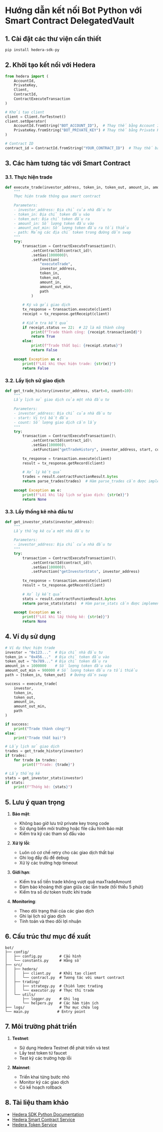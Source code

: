 # Hướng dẫn kết nối Bot Python với Smart Contract DelegatedVault

## 1. Cài đặt các thư viện cần thiết

```bash
pip install hedera-sdk-py
```

## 2. Khởi tạo kết nối với Hedera

```python
from hedera import (
    AccountId,
    PrivateKey,
    Client,
    ContractId,
    ContractExecuteTransaction
)

# Khởi tạo client
client = Client.forTestnet()
client.setOperator(
    AccountId.fromString("BOT_ACCOUNT_ID"),  # Thay thế bằng Account ID của bot
    PrivateKey.fromString("BOT_PRIVATE_KEY") # Thay thế bằng Private Key của bot
)

# Contract ID
contract_id = ContractId.fromString("YOUR_CONTRACT_ID")  # Thay thế bằng Contract ID của DelegatedVault
```

## 3. Các hàm tương tác với Smart Contract

### 3.1. Thực hiện trade
```python
def execute_trade(investor_address, token_in, token_out, amount_in, amount_out_min, path):
    """
    Thực hiện trade thông qua smart contract
    
    Parameters:
    - investor_address: Địa chỉ của nhà đầu tư
    - token_in: Địa chỉ token đầu vào
    - token_out: Địa chỉ token đầu ra
    - amount_in: Số lượng token đầu vào
    - amount_out_min: Số lượng token đầu ra tối thiểu
    - path: Mảng các địa chỉ token trong đường dẫn swap
    """
    try:
        transaction = ContractExecuteTransaction()\
            .setContractId(contract_id)\
            .setGas(1000000)\
            .setFunction(
                "executeTrade",
                investor_address,
                token_in,
                token_out,
                amount_in,
                amount_out_min,
                path
            )
        
        # Ký và gửi giao dịch
        tx_response = transaction.execute(client)
        receipt = tx_response.getReceipt(client)
        
        # Kiểm tra kết quả
        if receipt.status == 22:  # 22 là mã thành công
            print(f"Trade thành công: {receipt.transactionId}")
            return True
        else:
            print(f"Trade thất bại: {receipt.status}")
            return False
            
    except Exception as e:
        print(f"Lỗi khi thực hiện trade: {str(e)}")
        return False
```

### 3.2. Lấy lịch sử giao dịch
```python
def get_trade_history(investor_address, start=0, count=10):
    """
    Lấy lịch sử giao dịch của một nhà đầu tư
    
    Parameters:
    - investor_address: Địa chỉ của nhà đầu tư
    - start: Vị trí bắt đầu
    - count: Số lượng giao dịch cần lấy
    """
    try:
        transaction = ContractExecuteTransaction()\
            .setContractId(contract_id)\
            .setGas(100000)\
            .setFunction("getTradeHistory", investor_address, start, count)
        
        tx_response = transaction.execute(client)
        result = tx_response.getRecord(client)
        
        # Xử lý kết quả
        trades = result.contractFunctionResult.bytes
        return parse_trades(trades)  # Hàm parse_trades cần được implement
        
    except Exception as e:
        print(f"Lỗi khi lấy lịch sử giao dịch: {str(e)}")
        return None
```

### 3.3. Lấy thống kê nhà đầu tư
```python
def get_investor_stats(investor_address):
    """
    Lấy thống kê của một nhà đầu tư
    
    Parameters:
    - investor_address: Địa chỉ của nhà đầu tư
    """
    try:
        transaction = ContractExecuteTransaction()\
            .setContractId(contract_id)\
            .setGas(100000)\
            .setFunction("getInvestorStats", investor_address)
        
        tx_response = transaction.execute(client)
        result = tx_response.getRecord(client)
        
        # Xử lý kết quả
        stats = result.contractFunctionResult.bytes
        return parse_stats(stats)  # Hàm parse_stats cần được implement
        
    except Exception as e:
        print(f"Lỗi khi lấy thống kê: {str(e)}")
        return None
```

## 4. Ví dụ sử dụng

```python
# Ví dụ thực hiện trade
investor = "0x123..."  # Địa chỉ nhà đầu tư
token_in = "0x456..."  # Địa chỉ token đầu vào
token_out = "0x789..." # Địa chỉ token đầu ra
amount_in = 1000000    # Số lượng token đầu vào
amount_out_min = 900000 # Số lượng token đầu ra tối thiểu
path = [token_in, token_out]  # Đường dẫn swap

success = execute_trade(
    investor,
    token_in,
    token_out,
    amount_in,
    amount_out_min,
    path
)

if success:
    print("Trade thành công!")
else:
    print("Trade thất bại!")

# Lấy lịch sử giao dịch
trades = get_trade_history(investor)
if trades:
    for trade in trades:
        print(f"Trade: {trade}")

# Lấy thống kê
stats = get_investor_stats(investor)
if stats:
    print(f"Thống kê: {stats}")
```

## 5. Lưu ý quan trọng

1. **Bảo mật**:
   - Không bao giờ lưu trữ private key trong code
   - Sử dụng biến môi trường hoặc file cấu hình bảo mật
   - Kiểm tra kỹ các tham số đầu vào

2. **Xử lý lỗi**:
   - Luôn có cơ chế retry cho các giao dịch thất bại
   - Ghi log đầy đủ để debug
   - Xử lý các trường hợp timeout

3. **Giới hạn**:
   - Kiểm tra số tiền trade không vượt quá maxTradeAmount
   - Đảm bảo khoảng thời gian giữa các lần trade (tối thiểu 5 phút)
   - Kiểm tra số dư token trước khi trade

4. **Monitoring**:
   - Theo dõi trạng thái của các giao dịch
   - Ghi lại lịch sử giao dịch
   - Tính toán và theo dõi lợi nhuận

## 6. Cấu trúc thư mục đề xuất

```
bot/
├── config/
│   ├── config.py        # Cấu hình
│   └── constants.py     # Hằng số
├── src/
│   ├── hedera/
│   │   ├── client.py    # Khởi tạo client
│   │   └── contract.py  # Tương tác với smart contract
│   ├── trading/
│   │   ├── strategy.py  # Chiến lược trading
│   │   └── executor.py  # Thực thi trade
│   └── utils/
│       ├── logger.py    # Ghi log
│       └── helpers.py   # Các hàm tiện ích
├── logs/                # Thư mục chứa log
└── main.py             # Entry point
```

## 7. Môi trường phát triển

1. **Testnet**:
   - Sử dụng Hedera Testnet để phát triển và test
   - Lấy test token từ faucet
   - Test kỹ các trường hợp lỗi

2. **Mainnet**:
   - Triển khai từng bước nhỏ
   - Monitor kỹ các giao dịch
   - Có kế hoạch rollback

## 8. Tài liệu tham khảo

- [Hedera SDK Python Documentation](https://docs.hedera.com/hedera-sdks-and-tools/sdks/python)
- [Hedera Smart Contract Service](https://docs.hedera.com/hedera/smart-contracts/)
- [Hedera Token Service](https://docs.hedera.com/hedera/sdks-and-apis/sdks/token-service/) 